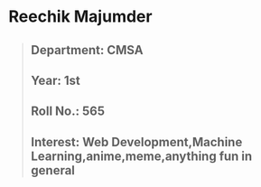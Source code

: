 # Reechik Majumder
  >## Department: CMSA
  >## Year: 1st
  >## Roll No.: 565
  >## Interest: Web Development,Machine Learning,anime,meme,anything fun in general
